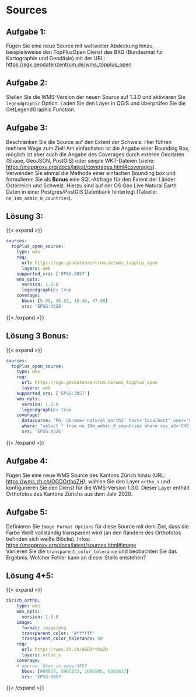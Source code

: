 # Sources

## Aufgabe 1:
Fügen Sie eine neue Source mit weltweiter Abdeckung hinzu, beispielsweise den TopPlusOpen Dienst des BKG (Bundesmat für Kartographie und Geodäsie) mit der URL: https://sgx.geodatenzentrum.de/wms_topplus_open

## Aufgabe 2:
Stellen Sie die WMS-Version der neuen Source auf 1.3.0 und aktivieren Sie `legendgraphic` Option. Laden Sie den Layer in QGIS und überprüfen Sie die GetLegendGraphic Function.

## Aufgabe 3:
Beschränken Sie die Source auf den Extent der Schweiz. Hier führen mehrere Wege zum Ziel! Am einfachsten ist die Angabe einer Bounding Box, möglich ist aber auch die Angabe des Coverages durch externe Geodaten (Shape, GeoJSON, PostGIS) oder simple WKT-Dateien (siehe: https://mapproxy.org/docs/latest/coverages.html#coverages).  
Verwenden Sie einmal die Methode einer einfachen Bounding box und formulieren Sie als __Bonus__ eine SQL-Abfrage für den Extent der Länder Österreich und Schweiz. Hierzu sind auf der OS Geo Live Natural Earth Daten in einer Postgres/PostGIS Datenbank hinterlegt (Tabelle: `ne_10m_admin_0_countries`).


## Lösung 3:
{{< expand >}}
```yaml
sources:
  topPlus_open_source:
    type: wms
    req:
      url: https://sgx.geodatenzentrum.de/wms_topplus_open
      layers: web
    supported_srs: ['EPSG:3857']
    wms_opts:
      version: 1.3.0
      legendgraphic: true
    coverage:
      bbox: [5.95, 45.82, 10.46, 47.80]
      srs: 'EPSG:4326'
```
{{< /expand >}}

## Lösung 3 Bonus:
{{< expand >}}
```yaml
sources:
  topPlus_open_source:
    type: wms
    req:
      url: https://sgx.geodatenzentrum.de/wms_topplus_open
      layers: web
    supported_srs: ['EPSG:3857']
    wms_opts:
      version: 1.3.0
      legendgraphic: true
    coverage:
      datasource: "PG: dbname='natural_earth2' host='localhost' user='user' password='user'"
      where: "select * from ne_10m_admin_0_countries where sov_a3='CHE' OR sov_a3='AUT'"
      srs: 'EPSG:4326'
```
{{< /expand >}}

## Aufgabe 4:
Fügen Sie eine neue WMS Source des Kantons Zürich hinzu (URL: https://wms.zh.ch/OGDOrthoZH), wählen Sie den Layer `ortho_s` und konfigurieren Sie den Dienst für die WMS-Version 1.3.0. Dieser Layer enthält Orthofotos des Kantons Zürichs aus dem Jahr 2020. 

## Aufgabe 5:
Definieren Sie `Image Format Options` für diese Source mit dem Ziel, dass die Farbe Weiß vollständig transparent wird (an den Rändern des Orthofotos befinden sich weiße Blöcke). Infos: https://mapproxy.org/docs/latest/sources.html#image  
Variieren Sie die `transparent_color_tolerance` und beobachten Sie das Ergebnis. Welcher Fehler kann an dieser Stelle entstehen?

## Lösung 4+5:
{{< expand >}}
```yaml
zürich_ortho:
    type: wms
    wms_opts:
      version: 1.3.0
    image:
      format: image/png
      transparent_color: '#ffffff'
      transparent_color_tolerance: 50
    req:
      url: https://wms.zh.ch/OGDOrthoZH
      layers: ortho_s
    coverage:
    # approx. bbox in epsg:3857
      bbox: [908057, 5965233, 1006505, 6081637]
      srs: 'EPSG:3857'
```
{{< /expand >}}

